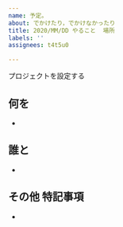 ```yaml
---
name: 予定。
about: でかけたり，でかけなかったり
title: 2020/MM/DD やること  場所
labels: ''
assignees: t4t5u0

---
```


プロジェクトを設定する

## 何を
- 

## 誰と
- 

## その他 特記事項
-
